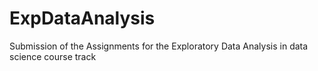 # ExpDataAnalysis
Submission of the Assignments for the Exploratory Data Analysis in data science course track
